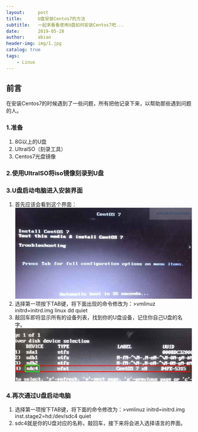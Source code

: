 ```yaml
---
layout:     post
title:      U盘安装Centos7的方法
subtitle:   一起来看看使用U盘如何安装Centos7吧...
date:       2019-05-28
author:     abiao
header-img: img/1.jpg
catalog: true
tags:
    - Linux
---
```



## 前言

在安装Centos7的时候遇到了一些问题，所有把他记录下来，以帮助那些遇到问题的人。


### 1.准备

1. 8G以上的U盘
2. UltralSO（刻录工具） 
3. Centos7光盘镜像

### 2.使用UltralSO将iso镜像刻录到U盘

### 3.U盘启动电脑进入安装界面

1. 首先应该会看到这个界面：
![](/img/20190530104801.png)
2. 选择第一项按下TAB键，将下面出现的命令修改为：>vmlinuz initrd=initrd.img linux dd quiet
3. 敲回车即将显示所有的设备列表，找到你的U盘设备，记住你自己U盘的名字。
![](/img/20190530110811.png)

### 4.再次通过U盘启动电脑

 1. 选择第一项按下TAB键，将下面的命令修改为：>vmlinuz initrd=initrd.img inst.stage2=hd:/dev/sdc4 quiet
 2. sdc4就是你的U盘对应的名称，敲回车，接下来将会进入选择语言的界面。



